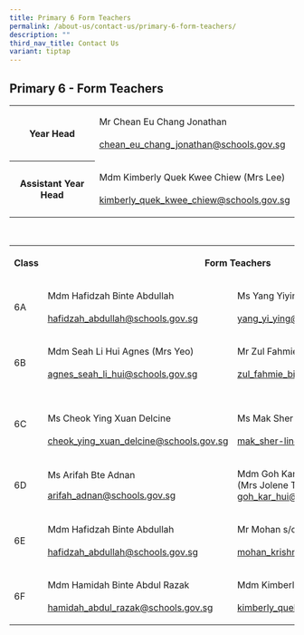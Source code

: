 ```yaml
---
title: Primary 6 Form Teachers
permalink: /about-us/contact-us/primary-6-form-teachers/
description: ""
third_nav_title: Contact Us
variant: tiptap
---
```

<h2><strong>Primary 6 - Form Teachers</strong></h2><table><tbody><tr><th rowspan="1" colspan="1"><p>Year Head<br></p></th><td rowspan="1" colspan="1"><p>Mr Chean Eu Chang Jonathan<br><br><a href="mailto:chean_eu_chang_jonathan@schools.gov.sg" rel="noopener noreferrer" target="_blank">chean_eu_chang_jonathan@schools.gov.sg</a></p></td></tr><tr><th rowspan="1" colspan="1"><p>Assistant Year Head<br></p></th><td rowspan="1" colspan="1"><p>Mdm Kimberly Quek Kwee Chiew&nbsp;(Mrs Lee)<br><br><a href="mailto:kimberly_quek_kwee_chiew@schools.gov.sg" rel="noopener noreferrer" target="_blank">kimberly_quek_kwee_chiew@schools.gov.sg</a></p></td></tr></tbody></table><p><br></p><table><tbody><tr><th rowspan="1" colspan="1"><p>Class</p></th><th rowspan="1" colspan="2"><p>Form Teachers</p></th></tr><tr><td rowspan="1" colspan="1"><p>6A</p></td><td rowspan="1" colspan="1"><p>Mdm&nbsp;Hafidzah Binte Abdullah<br><br><a href="mailto:hafidzah_abdullah@schools.gov.sg" rel="noopener noreferrer nofollow" target="_blank">hafidzah_abdullah@schools.gov.sg</a><br></p></td><td rowspan="1" colspan="1"><p>Ms Yang Yiying<br><br><a href="mailto:yang_yi_ying@schools.gov.sg" rel="noopener noreferrer nofollow" target="_blank">yang_yi_ying@schools.gov.sg</a></p></td></tr><tr><td rowspan="1" colspan="1"><p>6B</p></td><td rowspan="1" colspan="1"><p>Mdm Seah Li Hui Agnes (Mrs Yeo)<br><br><a href="mailto:agnes_seah_li_hui@schools.gov.sg" rel="noopener noreferrer nofollow" target="_blank">agnes_seah_li_hui@schools.gov.sg</a></p></td><td rowspan="1" colspan="1"><p>Mr Zul Fahmie Bin Jumairi<br><br><a href="mailto:zul_fahmie_bin_jumairi@schools.gov.sg" rel="noopener noreferrer nofollow" target="_blank">zul_fahmie_bin_jumairi@schools.gov.sg</a><br></p></td></tr><tr><td rowspan="1" colspan="1"><p>6C</p></td><td rowspan="1" colspan="1"><p><br>Ms Cheok Ying Xuan Delcine<br><br><a href="mailto:cheok_ying_xuan_delcine@schools.gov.sg" rel="noopener noreferrer nofollow" target="_blank">cheok_ying_xuan_delcine@schools.gov.sg</a></p></td><td rowspan="1" colspan="1"><p><br>Ms Mak Sher-Lin (Stephanie)<br><br><a href="mailto:mak_sher-lin@schools.gov.sg" rel="noopener noreferrer nofollow" target="_blank">mak_sher-lin@schools.gov.sg</a></p></td></tr><tr><td rowspan="1" colspan="1"><p>6D</p></td><td rowspan="1" colspan="1"><p>Ms Arifah Bte Adnan<br></p><p><a href="mailto:arifah_adnan@schools.gov.sg" rel="noopener noreferrer nofollow" target="_blank">arifah_adnan@schools.gov.sg</a><br></p></td><td rowspan="1" colspan="1"><p>Mdm Goh Kar Hui<br>(Mrs Jolene Teo)<br><a href="mailto:goh_kar_hui@schools.gov.sg" rel="noopener noreferrer nofollow" target="_blank">goh_kar_hui@schools.gov.sg</a><br></p></td></tr><tr><td rowspan="1" colspan="1"><p>6E</p></td><td rowspan="1" colspan="1"><p>Mdm&nbsp;Hafidzah Binte Abdullah<br><br><a href="mailto:hafidzah_abdullah@schools.gov.sg" rel="noopener noreferrer nofollow" target="_blank">hafidzah_abdullah@schools.gov.sg</a><br></p></td><td rowspan="1" colspan="1"><p>Mr Mohan s/o Krishnamoorthy<br><br><a href="mailto:mohan_krishnamoorthy@schools.gov.sg" rel="noopener noreferrer" target="_blank">mohan_krishnamoorthy@schools.gov.sg</a><br></p></td></tr><tr><td rowspan="1" colspan="1"><p>6F</p></td><td rowspan="1" colspan="1"><p>Mdm Hamidah Binte Abdul Razak<br><br><a href="mailto:hamidah_abdul_razak@schools.gov.sg" rel="noopener noreferrer nofollow" target="_blank">hamidah_abdul_razak@schools.gov.sg</a><br></p></td><td rowspan="1" colspan="1"><p>Mdm Kimberly Quek Kwee Chiew&nbsp;(Mrs Lee)<br><br><a href="mailto:kimberly_quek_kwee_chiew@schools.gov.sg" rel="noopener noreferrer nofollow" target="_blank">kimberly_quek_kwee_chiew@schools.gov.sg</a><br></p></td></tr></tbody></table><p></p>